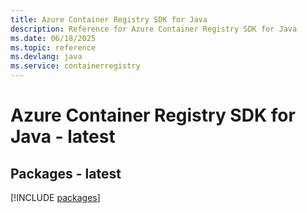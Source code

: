 ```yaml
---
title: Azure Container Registry SDK for Java
description: Reference for Azure Container Registry SDK for Java
ms.date: 06/18/2025
ms.topic: reference
ms.devlang: java
ms.service: containerregistry
---
```

# Azure Container Registry SDK for Java - latest
## Packages - latest
[!INCLUDE [packages](container-registry-index.md)]